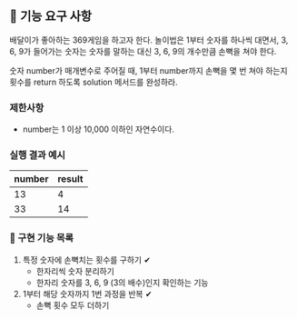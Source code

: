 ## 🚀 기능 요구 사항

배달이가 좋아하는 369게임을 하고자 한다. 놀이법은 1부터 숫자를 하나씩 대면서, 3, 6, 9가 들어가는 숫자는 숫자를 말하는 대신 3, 6, 9의 개수만큼 손뼉을 쳐야 한다.

숫자 number가 매개변수로 주어질 때, 1부터 number까지 손뼉을 몇 번 쳐야 하는지 횟수를 return 하도록 solution 메서드를 완성하라.

### 제한사항

- number는 1 이상 10,000 이하인 자연수이다.

### 실행 결과 예시

| number | result |
| --- | --- |
| 13 | 4 |
| 33 | 14 |

### 🎯 구현 기능 목록

1. 특정 숫자에 손뼉치는 횟수를 구하기 ✔
   - 한자리씩 숫자 분리하기
   - 한자리 숫자를 3, 6, 9 (3의 배수)인지 확인하는 기능
2. 1부터 해당 숫자까지 1번 과정을 반복 ✔
   -  손뼉 횟수 모두 더하기
